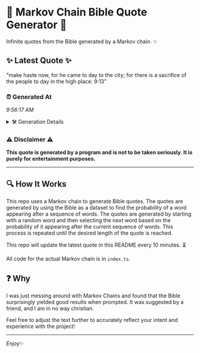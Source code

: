# 📖 Markov Chain Bible Quote Generator 📖

Infinite quotes from the Bible generated by a Markov chain. ✨

## ✨ Latest Quote ✨
"make haste now, for he came to day to the city; for there is a sacrifice of the people to day in the high place: 9:13"

### ⏰ Generated At
*9:56:17 AM*

<details>
    <summary>🛠️ Generation Details</summary>
    <p>
        <strong>🌱 Seed:</strong> make<br>
        <strong>🔄 Iterations:</strong> 25<br>
        <strong>📜 Context History:</strong><br>[ make ]: haste<br>[ make, haste ]: now,<br>[ make, haste, now, ]: for<br>[ make, haste, now,, for ]: he<br>[ make, haste, now,, for, he ]: came<br>[ make, haste, now,, for, he, came ]: to<br>[ haste, now,, for, he, came, to ]: day<br>[ now,, for, he, came, to, day ]: to<br>[ for, he, came, to, day, to ]: the<br>[ he, came, to, day, to, the ]: city;<br>[ came, to, day, to, the, city; ]: for<br>[ to, day, to, the, city;, for ]: there<br>[ day, to, the, city;, for, there ]: is<br>[ to, the, city;, for, there, is ]: a<br>[ the, city;, for, there, is, a ]: sacrifice<br>[ city;, for, there, is, a, sacrifice ]: of<br>[ for, there, is, a, sacrifice, of ]: the<br>[ there, is, a, sacrifice, of, the ]: people<br>[ is, a, sacrifice, of, the, people ]: to<br>[ a, sacrifice, of, the, people, to ]: day<br>[ sacrifice, of, the, people, to, day ]: in<br>[ of, the, people, to, day, in ]: the<br>[ the, people, to, day, in, the ]: high<br>[ people, to, day, in, the, high ]: place:<br>[ to, day, in, the, high, place: ]: 9:13<br>
    </p>
</details>

### ⚠️ Disclaimer ⚠️
**This quote is generated by a program and is not to be taken seriously. It is purely for entertainment purposes.**

---

## 🔍 How It Works

This repo uses a Markov chain to generate Bible quotes. The quotes are generated by using the Bible as a dataset to find the probability of a word appearing after a sequence of words. The quotes are generated by starting with a random word and then selecting the next word based on the probability of it appearing after the current sequence of words. This process is repeated until the desired length of the quote is reached.

This repo will update the latest quote in this README every 10 minutes. ⏳

All code for the actual Markov chain is in `index.ts`.

## ❓ Why

I was just messing around with Markov Chains and found that the Bible surprisingly yielded good results when prompted. 
It was suggested by a friend, and I am in no way christian.

Feel free to adjust the text further to accurately reflect your intent and experience with the project!

---

*Enjoy*✨
